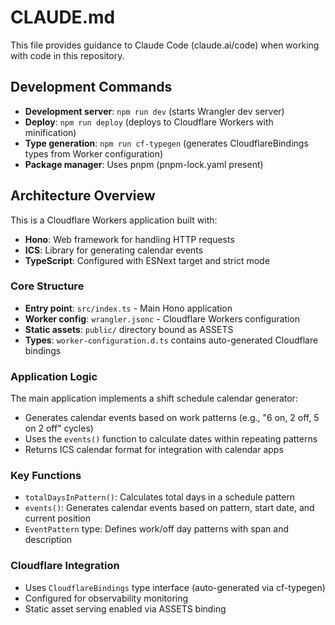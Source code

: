 # CLAUDE.md

This file provides guidance to Claude Code (claude.ai/code) when working with code in this repository.

## Development Commands

- **Development server**: `npm run dev` (starts Wrangler dev server)
- **Deploy**: `npm run deploy` (deploys to Cloudflare Workers with minification)
- **Type generation**: `npm run cf-typegen` (generates CloudflareBindings types from Worker configuration)
- **Package manager**: Uses pnpm (pnpm-lock.yaml present)

## Architecture Overview

This is a Cloudflare Workers application built with:
- **Hono**: Web framework for handling HTTP requests
- **ICS**: Library for generating calendar events
- **TypeScript**: Configured with ESNext target and strict mode

### Core Structure

- **Entry point**: `src/index.ts` - Main Hono application
- **Worker config**: `wrangler.jsonc` - Cloudflare Workers configuration
- **Static assets**: `public/` directory bound as ASSETS
- **Types**: `worker-configuration.d.ts` contains auto-generated Cloudflare bindings

### Application Logic

The main application implements a shift schedule calendar generator:
- Generates calendar events based on work patterns (e.g., "6 on, 2 off, 5 on 2 off" cycles)
- Uses the `events()` function to calculate dates within repeating patterns
- Returns ICS calendar format for integration with calendar apps

### Key Functions

- `totalDaysInPattern()`: Calculates total days in a schedule pattern
- `events()`: Generates calendar events based on pattern, start date, and current position
- `EventPattern` type: Defines work/off day patterns with span and description

### Cloudflare Integration

- Uses `CloudflareBindings` type interface (auto-generated via cf-typegen)
- Configured for observability monitoring
- Static asset serving enabled via ASSETS binding